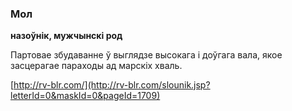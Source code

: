 ### Мол
**назоўнік, мужчынскі род**

Партовае збудаванне ў выглядзе высокага і доўгага вала, якое засцерагае параходы ад марскіх хваль.

<a rel="author">[http://rv-blr.com/](http://rv-blr.com/slounik.jsp?letterId=0&maskId=0&pageId=1709)</a>
